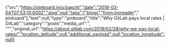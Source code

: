 {"src":"https://pinboard.in/u:bascht","date":"2019-03-04T07:53:10.000Z","slug":null,"tags":["blogs","from:inoreader"," pinboard"],"text":null,"type":"pinboard","title":"Why GitLab pays local rates | GitLab","category":"posts","media_url":", \"\"","original_url":"https://about.gitlab.com/2019/02/28/why-we-pay-local-rates/","location_latitude":null,"additional_payload":null,"location_longitude":null}